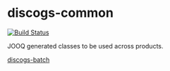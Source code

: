 # discogs-common
[![Build Status](https://travis-ci.com/state303/discogs-common.svg?token=9xWFzpWYawyj1N74zXpn&branch=main)](https://travis-ci.com/state303/discogs-common)

JOOQ generated classes to be used across products.

[discogs-batch](https://github.com/state303/discogs-batch)
